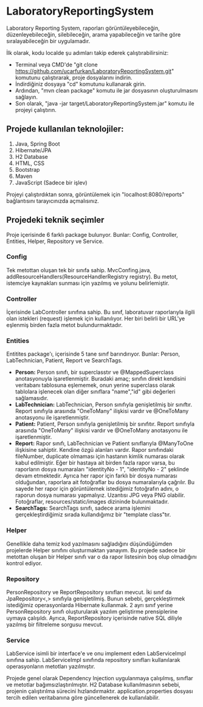 # LaboratoryReportingSystem
Laboratory Reporting System, raporları görüntüleyebileceğin, düzenleyebileceğin, silebileceğin, arama yapabileceğin ve tarihe göre sıralayabileceğin bir uygulamadır.

İlk olarak, kodu localde şu adımları takip ederek çalıştırabilirsiniz:
* Terminal veya CMD'de "git clone https://github.com/ucarfurkan/LaboratoryReportingSystem.git" komutunu çalıştırarak, proje dosyalarını indirin.
* İndirdiğiniz dosyaya "cd" komutunu kullanarak girin.
* Ardından, "mvn clean package" komutu ile jar dosyasının oluşturulmasını sağlayın.
* Son olarak, "java -jar target/LaboratoryReportingSystem.jar" komutu ile projeyi çalıştırın.

## Projede kullanılan teknolojiler:
1. Java, Spring Boot
2. Hibernate/JPA
3. H2 Database
4. HTML, CSS
5. Bootstrap
6. Maven
7. JavaScript (Sadece bir işlev)

Projeyi çalıştırdıktan sonra, görüntülemek için "localhost:8080/reports" bağlantısını tarayıcınızda açmalısınız.

## Projedeki teknik seçimler
Proje içerisinde 6 farklı package bulunyor. Bunlar: Config, Controller, Entities, Helper, Repository ve Service.

### Config
Tek metottan oluşan tek bir sınıfa sahip. MvcConfing.java, addResourceHandlers(ResourceHandlerRegistry registry). Bu metot, istemciye kaynakları sunması için yazılmış ve yolunu belirlemiştir.

### Controller
İçerisinde LabController sınıfına sahip. Bu sınıf, laboratuvar raporlarıyla ilgili olan istekleri (request) işlemek için kullanılıyor. Her biri belirli bir URL'ye eşlenmiş birden fazla metot bulundurmaktadır.

### Entities
Entitites package'ı, içerisinde 5 tane sınıf barındırıyor. Bunlar: Person, LabTechnician, Patient, Report ve SearchTags.
* **Person:** Person sınıfı, bir superclasstır ve @MappedSuperclass anotasyonuyla işaretlenmiştir. Buradaki amaç; sınıfın direkt kendisini veritabanı tablosuna eşlememek, onun yerine superclass olarak tablolara işlenecek olan diğer sınıflara "name","id" gibi değerleri sağlamasıdır.
* **LabTechnician:** LabTechnician, Person sınıfıyla genişletilmiş bir sınıftır. Report sınıfıyla arasında "OneToMany" ilişkisi vardır ve @OneToMany anotasyonu ile işaretlenmiştir. 
* **Patient:** Patient, Person sınıfıyla genişletilmiş bir sınıfıtır. Report sınıfıyla arasında "OneToMany" ilişkisi vardır ve @OneToMany anotasyonu ile işaretlenmiştir.
* **Report:** Rapor sınıfı, LabTechnician ve Patient sınıflarıyla @ManyToOne ilişkisine sahiptir. Kendine özgü alanları vardır. Rapor sınıfındaki fileNumber, duplicate olmaması için hastanın kimlik numarası olarak kabul edilmiştir. Eğer bir hastaya ait birden fazla rapor varsa, bu raporların dosya numaraları "identityNo - 1", "identityNo - 2" şeklinde devam etmektedir. Ayrıca her rapor için farklı bir dosya numarası olduğundan, raporlara ait fotoğraflar bu dosya numaralarıyla çağrılır. Bu sayede her rapor için görüntülemek istediğimiz fotoğrafın adını, o raporun dosya numarası yapmalıyız. Uzantısı JPG veya PNG olabilir. Fotoğraflar, resources/static/images dizininde bulunmaktadır.
* **SearchTags:** SearchTags sınıfı, sadece arama işlemini gerçekleştirdiğimiz sırada kullandığımız bir "template class"tır.

### Helper
Genellikle daha temiz kod yazılmasını sağladığını düşündüğümden projelerde Helper sınıfını oluşturmaktan yanayım. Bu projede sadece bir metottan oluşan bir Helper sınıfı var o da rapor listesinin boş olup olmadığını kontrol ediyor.

### Repository
PersonRepository ve ReportRepository sınıfları mevcut. İki sınıf da JpaRepository<,> sınıfıyla genişletilmiş. Bunun sebebi, gerçekleştirmek istediğimiz operasyonlarda Hibernate kullanmak. 2 ayrı sınıf yerine PersonRepository sınıfı oluşturularak yazılım geliştirme prensiplerine uymaya çalışıldı. Ayrıca, ReportRepository içerisinde native SQL diliyle yazılmış bir filtreleme sorgusu mevcut.

### Service
LabService isimli bir interface'e ve onu implement eden LabServiceImpl sınıfına sahip. LabServiceImpl sınıfında repository sınıfları kullanılarak operasyonların metotları yazılmıştır.

Projede genel olarak Dependency Injection uygulanmaya çalışılmış, sınıflar ve metotlar bağımsızlaştırılmıştır. H2 Database kullanılmasının sebebi, projenin çalıştırılma sürecini hızlandırmaktır. application.properties dosyası tercih edilen veritabanına göre güncellenerek de kullanılabilir.





